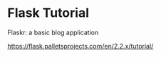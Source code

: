 # Flask Tutorial

Flaskr: a basic blog application

<https://flask.palletsprojects.com/en/2.2.x/tutorial/>
